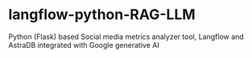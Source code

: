 # langflow-python-RAG-LLM
Python (Flask) based Social media metrics analyzer tool, Langflow and AstraDB integrated with Google generative AI
